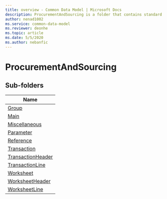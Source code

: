 ```yaml
---
title: overview - Common Data Model | Microsoft Docs
description: ProcurementAndSourcing is a folder that contains standard entities related to the Common Data Model.
author: nenad1002
ms.service: common-data-model
ms.reviewer: deonhe
ms.topic: article
ms.date: 5/5/2020
ms.author: nebanfic
---
```


# ProcurementAndSourcing


## Sub-folders

|Name|
|---|
|[Group](Group/overview.md)|
|[Main](Main/overview.md)|
|[Miscellaneous](Miscellaneous/overview.md)|
|[Parameter](Parameter/overview.md)|
|[Reference](Reference/overview.md)|
|[Transaction](Transaction/overview.md)|
|[TransactionHeader](TransactionHeader/overview.md)|
|[TransactionLine](TransactionLine/overview.md)|
|[Worksheet](Worksheet/overview.md)|
|[WorksheetHeader](WorksheetHeader/overview.md)|
|[WorksheetLine](WorksheetLine/overview.md)|



